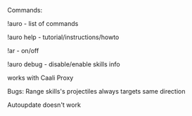 Commands:

!auro - list of commands

!auro help - tutorial/instructions/howto

!ar - on/off

!auro debug - disable/enable skills info

works with Caali Proxy

Bugs: Range skills's projectiles always targets same direction

Autoupdate doesn't work
